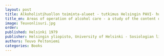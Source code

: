 ```yaml
---
layout: post
title: Alkoholistihuollon toiminta-alueet - tutkimus Helsingin PAVI- huoltotoimiston työn sisällöstä 
title_en: Areas of operation of alcohol care - a study of the content of the work of the PAVI addiction care office in Helsinki
image: Teuvonlisuri.jpg
order:
published: Helsinki 1979
publisher: Helsingin yliopisto, University of Helsinki - Sosiologian lisensiaattitutkimus, Licenciate theses in sosiology.
authors: Teuvo Peltoniemi
categories: Books
---
```


